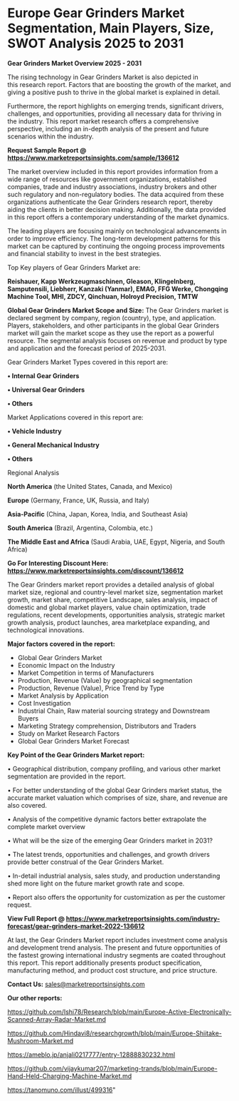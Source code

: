 # Europe Gear Grinders Market Segmentation, Main Players, Size, SWOT Analysis 2025 to 2031

<Strong> Gear Grinders Market Overview 2025 - 2031</strong>

The rising technology in Gear Grinders Market is also depicted in this research report. Factors that are boosting the growth of the market, and giving a positive push to thrive in the global market is explained in detail.

Furthermore, the report highlights on emerging trends, significant drivers, challenges, and opportunities, providing all necessary data for thriving in the industry. This report market research offers a comprehensive perspective, including an in-depth analysis of the present and future scenarios within the industry.

<strong>Request Sample Report @ <a href=https://www.marketreportsinsights.com/sample/136612>https://www.marketreportsinsights.com/sample/136612</a></strong>

The market overview included in this report provides information from a wide range of resources like government organizations, established companies, trade and industry associations, industry brokers and other such regulatory and non-regulatory bodies. The data acquired from these organizations authenticate the Gear Grinders research report, thereby aiding the clients in better decision making. Additionally, the data provided in this report offers a contemporary understanding of the market dynamics.

The leading players are focusing mainly on technological advancements in order to improve efficiency. The long-term development patterns for this market can be captured by continuing the ongoing process improvements and financial stability to invest in the best strategies.

Top Key players of Gear Grinders Market are:

<strong>Reishauer, Kapp Werkzeugmaschinen, Gleason, Klingelnberg, Samputensili, Liebherr, Kanzaki (Yanmar), EMAG, FFG Werke, Chongqing Machine Tool, MHI, ZDCY, Qinchuan, Holroyd Precision, TMTW</strong>

<strong><b>Global Gear Grinders Market Scope and Size:</b></strong>
The Gear Grinders market is declared segment by company, region (country), type, and application. Players, stakeholders, and other participants in the global Gear Grinders market will gain the market scope as they use the report as a powerful resource. The segmental analysis focuses on revenue and product by type and application and the forecast period of 2025-2031.

Gear Grinders Market Types covered in this report are:

<strong>• Internal Gear Grinders

• Universal Gear Grinders

• Others</strong>

Market Applications covered in this report are:

<strong>• Vehicle Industry

• General Mechanical Industry

• Others</strong> 

Regional Analysis

<strong>North America</strong> (the United States, Canada, and Mexico)

<strong>Europe</strong> (Germany, France, UK, Russia, and Italy)

<strong>Asia-Pacific</strong> (China, Japan, Korea, India, and Southeast Asia)

<strong>South America</strong> (Brazil, Argentina, Colombia, etc.)

<strong>The Middle East and Africa</strong> (Saudi Arabia, UAE, Egypt, Nigeria, and South Africa)

<strong>Go For Interesting Discount Here: <a href=https://www.marketreportsinsights.com/discount/136612>https://www.marketreportsinsights.com/discount/136612</a></strong>

The Gear Grinders market report provides a detailed analysis of global market size, regional and country-level market size, segmentation market growth, market share, competitive Landscape, sales analysis, impact of domestic and global market players, value chain optimization, trade regulations, recent developments, opportunities analysis, strategic market growth analysis, product launches, area marketplace expanding, and technological innovations.

<strong><b>Major factors covered in the report:</b></strong>
<ul>
  <li>Global Gear Grinders Market </li>
  <li>Economic Impact on the Industry</li>
  <li>Market Competition in terms of Manufacturers</li>
  <li>Production, Revenue (Value) by geographical segmentation</li>
  <li>Production, Revenue (Value), Price Trend by Type</li>
  <li>Market Analysis by Application</li>
  <li>Cost Investigation</li>
  <li>Industrial Chain, Raw material sourcing strategy and Downstream Buyers</li>
  <li>Marketing Strategy comprehension, Distributors and Traders</li>
  <li>Study on Market Research Factors</li>
  <li>Global Gear Grinders Market Forecast</li>
</ul>

<strong><b>Key Point of the Gear Grinders Market report:</b></strong>

• Geographical distribution, company profiling, and various other market segmentation are provided in the report.

• For better understanding of the global Gear Grinders market status, the accurate market valuation which comprises of size, share, and revenue are also covered.

• Analysis of the competitive dynamic factors better extrapolate the complete market overview

• What will be the size of the emerging Gear Grinders market in 2031?

• The latest trends, opportunities and challenges, and growth drivers provide better construal of the Gear Grinders Market.

• In-detail industrial analysis, sales study, and production understanding shed more light on the future market growth rate and scope.

• Report also offers the opportunity for customization as per the customer request.

<strong><b>View Full Report @ <a href=https://www.marketreportsinsights.com/industry-forecast/gear-grinders-market-2022-136612>https://www.marketreportsinsights.com/industry-forecast/gear-grinders-market-2022-136612</a></b></strong>


At last, the Gear Grinders Market report includes investment come analysis and development trend analysis. The present and future opportunities of the fastest growing international industry segments are coated throughout this report. This report additionally presents product specification, manufacturing method, and product cost structure, and price structure.

<strong>Contact Us:</strong>
sales@marketreportsinsights.com

<strong>Our other reports:</strong>

<a href=https://github.com/Ishi78/Research/blob/main/Europe-Active-Electronically-Scanned-Array-Radar-Market.md>https://github.com/Ishi78/Research/blob/main/Europe-Active-Electronically-Scanned-Array-Radar-Market.md</a>

<a href=https://github.com/Hindavi8/researchgrowth/blob/main/Europe-Shiitake-Mushroom-Market.md>https://github.com/Hindavi8/researchgrowth/blob/main/Europe-Shiitake-Mushroom-Market.md</a>

<a href=https://ameblo.jp/anjali0217777/entry-12888830232.html>https://ameblo.jp/anjali0217777/entry-12888830232.html</a>

<a href=https://github.com/vijaykumar207/marketing-trands/blob/main/Europe-Hand-Held-Charging-Machine-Market.md>https://github.com/vijaykumar207/marketing-trands/blob/main/Europe-Hand-Held-Charging-Machine-Market.md</a>

<a href=https://tanomuno.com/illust/499316>https://tanomuno.com/illust/499316</a>"
